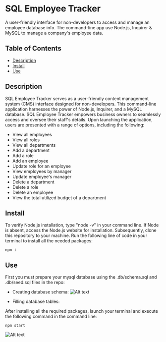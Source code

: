 # SQL Employee Tracker
A user-friendly interface for non-developers to access and manage an employee database info. The command-line app use Node.js, Inquirer & MySQL to manage a company's employee data.

## Table of Contents
* [Description](#description)
* [Install](#install)
* [Use](#use)

## Description
SQL Employee Tracker serves as a user-friendly content management system (CMS) interface designed for non-developers. This command-line application harnesses the power of Node.js, Inquirer, and a MySQL database. SQL Employee Tracker empowers business owners to seamlessly access and oversee their staff's details. Upon launching the application, users are presented with a range of options, including the following:

* View all employees
* View all roles
* View all departments
* Add a department
* Add a role
* Add an employee
* Update role for an employee
* View employees by manager
* Update employee's manager
* Delete a department
* Delete a role
* Delete an employee
* View the total utilized budget of a department

## Install
To verify Node.js installation, type "node -v" in your command line. If Node is absent, access the Node.js website for installation. Subsequently, clone this repository to your machine. Run the following line of code in your terminal to install all the needed packages: 

```
npm i
```

## Use
First you must prepare your mysql database using the .db/schema.sql and .db/seed.sql files in the repo:

* Creating database schema:
![Alt text](images/example1.gif)

* Filling database tables:

After installing all the required packages, launch your terminal and execute the following command in the command line:
```
npm start
```
![Alt text](images/image-5.png)
